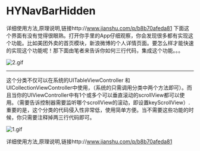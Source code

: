# HYNavBarHidden
详细使用方法,原理说明,链接http://www.jianshu.com/p/b8b70afeda81
下面这个界面有没有觉得很眼熟。打开你手里的App仔细观察，你会发现很多都有实现这个功能。比如美团外卖的首页模块，新浪微博的个人详情页面。要怎么样才能快速的实现这个功能呢！那下面由笔者来告诉你如何三行代码，集成这个功能。。。

![2.gif](http://upload-images.jianshu.io/upload_images/1338042-cf64012c1e1dc210.gif?imageMogr2/auto-orient/strip)

---
这个分类不仅可以在系统的UITableViewController 和UICollectionViewController中使用，（系统的只需调用分类中两个方法即可）。而且当你的UIViewController中有1个或多个可以垂直滚动的scrollView都可以使用。（需要告诉控制器需要监听哪个scrollView的滚动，即设置keyScrollView）.
重要的是，这个分类的代码侵入性非常低，使用简单方便。当不需要这些功能的时候，你只需要注释掉两三行代码即可。


![1.gif](http://upload-images.jianshu.io/upload_images/1338042-1fc728b0d55b1f69.gif?imageMogr2/auto-orient/strip)

详细使用方法,原理说明,链接http://www.jianshu.com/p/b8b70afeda81
